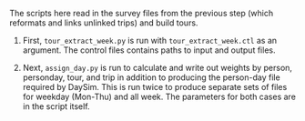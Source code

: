 The scripts here read in the survey files from the previous step (which reformats and links unlinked trips) and build tours.

1. First, `tour_extract_week.py` is run with `tour_extract_week.ctl` as an argument. The control files contains paths to input and output files.

2. Next, `assign_day.py` is run to calculate and write out weights by person, personday, tour, and trip in addition to producing the person-day file required by DaySim. This is run twice to produce separate sets of files for weekday (Mon-Thu) and all week. The parameters for both cases are in the script itself.
